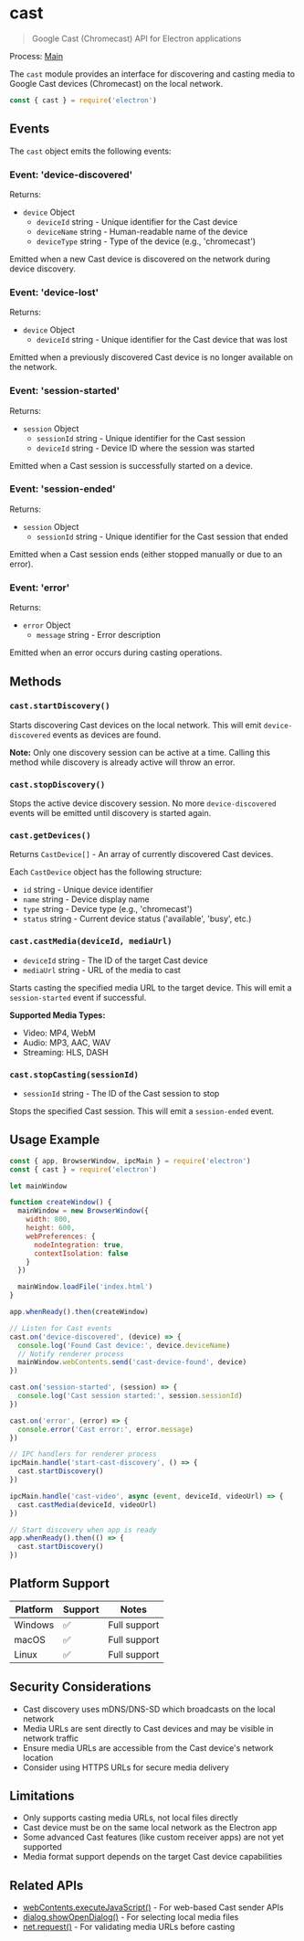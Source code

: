 # cast

> Google Cast (Chromecast) API for Electron applications

Process: [Main](../glossary.md#main-process)

The `cast` module provides an interface for discovering and casting media to Google Cast devices (Chromecast) on the local network.

```javascript
const { cast } = require('electron')
```

## Events

The `cast` object emits the following events:

### Event: 'device-discovered'

Returns:

* `device` Object
  * `deviceId` string - Unique identifier for the Cast device
  * `deviceName` string - Human-readable name of the device
  * `deviceType` string - Type of the device (e.g., 'chromecast')

Emitted when a new Cast device is discovered on the network during device discovery.

### Event: 'device-lost'

Returns:

* `device` Object
  * `deviceId` string - Unique identifier for the Cast device that was lost

Emitted when a previously discovered Cast device is no longer available on the network.

### Event: 'session-started'

Returns:

* `session` Object
  * `sessionId` string - Unique identifier for the Cast session
  * `deviceId` string - Device ID where the session was started

Emitted when a Cast session is successfully started on a device.

### Event: 'session-ended'

Returns:

* `session` Object
  * `sessionId` string - Unique identifier for the Cast session that ended

Emitted when a Cast session ends (either stopped manually or due to an error).

### Event: 'error'

Returns:

* `error` Object
  * `message` string - Error description

Emitted when an error occurs during casting operations.

## Methods

### `cast.startDiscovery()`

Starts discovering Cast devices on the local network. This will emit `device-discovered` events as devices are found.

**Note:** Only one discovery session can be active at a time. Calling this method while discovery is already active will throw an error.

### `cast.stopDiscovery()`

Stops the active device discovery session. No more `device-discovered` events will be emitted until discovery is started again.

### `cast.getDevices()`

Returns `CastDevice[]` - An array of currently discovered Cast devices.

Each `CastDevice` object has the following structure:

* `id` string - Unique device identifier
* `name` string - Device display name
* `type` string - Device type (e.g., 'chromecast')
* `status` string - Current device status ('available', 'busy', etc.)

### `cast.castMedia(deviceId, mediaUrl)`

* `deviceId` string - The ID of the target Cast device
* `mediaUrl` string - URL of the media to cast

Starts casting the specified media URL to the target device. This will emit a `session-started` event if successful.

**Supported Media Types:**
* Video: MP4, WebM
* Audio: MP3, AAC, WAV
* Streaming: HLS, DASH

### `cast.stopCasting(sessionId)`

* `sessionId` string - The ID of the Cast session to stop

Stops the specified Cast session. This will emit a `session-ended` event.

## Usage Example

```javascript
const { app, BrowserWindow, ipcMain } = require('electron')
const { cast } = require('electron')

let mainWindow

function createWindow() {
  mainWindow = new BrowserWindow({
    width: 800,
    height: 600,
    webPreferences: {
      nodeIntegration: true,
      contextIsolation: false
    }
  })

  mainWindow.loadFile('index.html')
}

app.whenReady().then(createWindow)

// Listen for Cast events
cast.on('device-discovered', (device) => {
  console.log('Found Cast device:', device.deviceName)
  // Notify renderer process
  mainWindow.webContents.send('cast-device-found', device)
})

cast.on('session-started', (session) => {
  console.log('Cast session started:', session.sessionId)
})

cast.on('error', (error) => {
  console.error('Cast error:', error.message)
})

// IPC handlers for renderer process
ipcMain.handle('start-cast-discovery', () => {
  cast.startDiscovery()
})

ipcMain.handle('cast-video', async (event, deviceId, videoUrl) => {
  cast.castMedia(deviceId, videoUrl)
})

// Start discovery when app is ready
app.whenReady().then(() => {
  cast.startDiscovery()
})
```

## Platform Support

| Platform | Support | Notes |
|----------|---------|-------|
| Windows  | ✅      | Full support |
| macOS    | ✅      | Full support |
| Linux    | ✅      | Full support |

## Security Considerations

* Cast discovery uses mDNS/DNS-SD which broadcasts on the local network
* Media URLs are sent directly to Cast devices and may be visible in network traffic
* Ensure media URLs are accessible from the Cast device's network location
* Consider using HTTPS URLs for secure media delivery

## Limitations

* Only supports casting media URLs, not local files directly
* Cast device must be on the same local network as the Electron app
* Some advanced Cast features (like custom receiver apps) are not yet supported
* Media format support depends on the target Cast device capabilities

## Related APIs

* [webContents.executeJavaScript()](web-contents.md#contentsexecutejavascriptcode-usergesture) - For web-based Cast sender APIs
* [dialog.showOpenDialog()](dialog.md#dialogshowopendialogbrowserwindow-options) - For selecting local media files
* [net.request()](net.md#netrequest) - For validating media URLs before casting